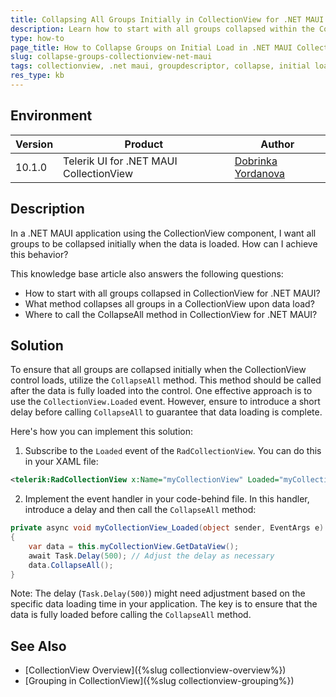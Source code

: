 ```yaml
---
title: Collapsing All Groups Initially in CollectionView for .NET MAUI
description: Learn how to start with all groups collapsed within the CollectionView control in .NET MAUI applications.
type: how-to
page_title: How to Collapse Groups on Initial Load in .NET MAUI CollectionView
slug: collapse-groups-collectionview-net-maui
tags: collectionview, .net maui, groupdescriptor, collapse, initial load
res_type: kb
---
```


## Environment

| Version | Product | Author | 
| --- | --- | ---- | 
| 10.1.0 | Telerik UI for .NET MAUI CollectionView | [Dobrinka Yordanova](https://www.telerik.com/blogs/author/dobrinka-yordanova) | 

## Description

In a .NET MAUI application using the CollectionView component, I want all groups to be collapsed initially when the data is loaded. How can I achieve this behavior?

This knowledge base article also answers the following questions:
- How to start with all groups collapsed in CollectionView for .NET MAUI?
- What method collapses all groups in a CollectionView upon data load?
- Where to call the CollapseAll method in CollectionView for .NET MAUI?

## Solution

To ensure that all groups are collapsed initially when the CollectionView control loads, utilize the `CollapseAll` method. This method should be called after the data is fully loaded into the control. One effective approach is to use the `CollectionView.Loaded` event. However, ensure to introduce a short delay before calling `CollapseAll` to guarantee that data loading is complete. 

Here's how you can implement this solution:

1. Subscribe to the `Loaded` event of the `RadCollectionView`. You can do this in your XAML file:

```xml
<telerik:RadCollectionView x:Name="myCollectionView" Loaded="myCollectionView_Loaded">
```

2. Implement the event handler in your code-behind file. In this handler, introduce a delay and then call the `CollapseAll` method:

```csharp
private async void myCollectionView_Loaded(object sender, EventArgs e)
{
    var data = this.myCollectionView.GetDataView();
    await Task.Delay(500); // Adjust the delay as necessary
    data.CollapseAll();
}
```

Note: The delay (`Task.Delay(500)`) might need adjustment based on the specific data loading time in your application. The key is to ensure that the data is fully loaded before calling the `CollapseAll` method.

## See Also

- [CollectionView Overview]({%slug collectionview-overview%})
- [Grouping in CollectionView]({%slug collectionview-grouping%})
